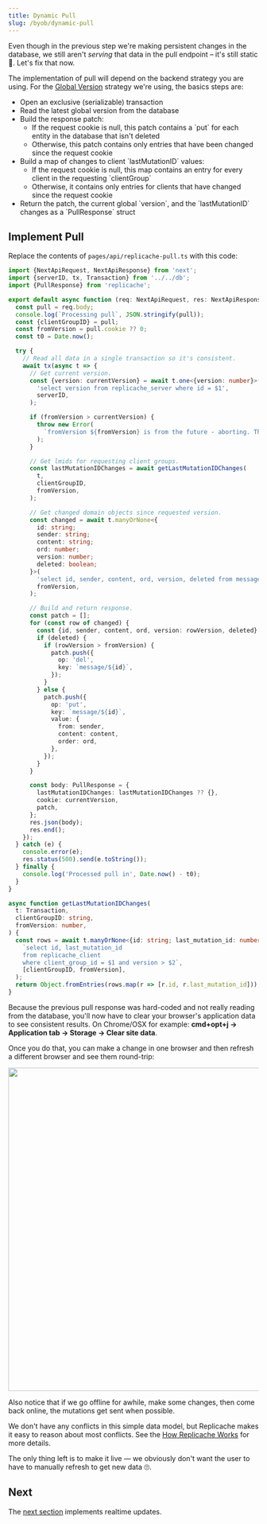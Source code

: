 ```yaml
---
title: Dynamic Pull
slug: /byob/dynamic-pull
---
```


Even though in the previous step we're making persistent changes in the database, we still aren't _serving_ that data in the pull endpoint – it's still static 🤣. Let's fix that now.

The implementation of pull will depend on the backend strategy you are using. For the [Global Version](/strategies/global-version) strategy we're using, the basics steps are:

<ul>
  <li>Open an exclusive (serializable) transaction</li>
  <li>Read the latest global version from the database</li>
  <li>Build the response patch:
    <ul>
      <li>If the request cookie is null, this patch contains a `put` for each entity in the database that isn't deleted</li>
      <li>Otherwise, this patch contains only entries that have been changed since the request cookie</li>
    </ul>
  </li>
  <li>Build a map of changes to client `lastMutationID` values:
    <ul>
      <li>If the request cookie is null, this map contains an entry for every client in the requesting `clientGroup`</li>
      <li>Otherwise, it contains only entries for clients that have changed since the request cookie</li>
    </ul>
  </li>
  <li>Return the patch, the current global `version`, and the `lastMutationID` changes as a `PullResponse` struct</li>
</ul>

## Implement Pull

Replace the contents of `pages/api/replicache-pull.ts` with this code:

```ts
import {NextApiRequest, NextApiResponse} from 'next';
import {serverID, tx, Transaction} from '../../db';
import {PullResponse} from 'replicache';

export default async function (req: NextApiRequest, res: NextApiResponse) {
  const pull = req.body;
  console.log(`Processing pull`, JSON.stringify(pull));
  const {clientGroupID} = pull;
  const fromVersion = pull.cookie ?? 0;
  const t0 = Date.now();

  try {
    // Read all data in a single transaction so it's consistent.
    await tx(async t => {
      // Get current version.
      const {version: currentVersion} = await t.one<{version: number}>(
        'select version from replicache_server where id = $1',
        serverID,
      );

      if (fromVersion > currentVersion) {
        throw new Error(
          `fromVersion ${fromVersion} is from the future - aborting. This can happen in development if the server restarts. In that case, clear appliation data in browser and refresh.`,
        );
      }

      // Get lmids for requesting client groups.
      const lastMutationIDChanges = await getLastMutationIDChanges(
        t,
        clientGroupID,
        fromVersion,
      );

      // Get changed domain objects since requested version.
      const changed = await t.manyOrNone<{
        id: string;
        sender: string;
        content: string;
        ord: number;
        version: number;
        deleted: boolean;
      }>(
        'select id, sender, content, ord, version, deleted from message where version > $1',
        fromVersion,
      );

      // Build and return response.
      const patch = [];
      for (const row of changed) {
        const {id, sender, content, ord, version: rowVersion, deleted} = row;
        if (deleted) {
          if (rowVersion > fromVersion) {
            patch.push({
              op: 'del',
              key: `message/${id}`,
            });
          }
        } else {
          patch.push({
            op: 'put',
            key: `message/${id}`,
            value: {
              from: sender,
              content: content,
              order: ord,
            },
          });
        }
      }

      const body: PullResponse = {
        lastMutationIDChanges: lastMutationIDChanges ?? {},
        cookie: currentVersion,
        patch,
      };
      res.json(body);
      res.end();
    });
  } catch (e) {
    console.error(e);
    res.status(500).send(e.toString());
  } finally {
    console.log('Processed pull in', Date.now() - t0);
  }
}

async function getLastMutationIDChanges(
  t: Transaction,
  clientGroupID: string,
  fromVersion: number,
) {
  const rows = await t.manyOrNone<{id: string; last_mutation_id: number}>(
    `select id, last_mutation_id
    from replicache_client
    where client_group_id = $1 and version > $2`,
    [clientGroupID, fromVersion],
  );
  return Object.fromEntries(rows.map(r => [r.id, r.last_mutation_id]));
}
```

Because the previous pull response was hard-coded and not really reading from the database, you'll now have to clear your browser's application data to see consistent results. On Chrome/OSX for example: **cmd+opt+j → Application tab -> Storage -> Clear site data**.

Once you do that, you can make a change in one browser and then refresh a different browser and see them round-trip:

<p class="text--center">
  <img src="/img/setup/manual-sync.webp" width="650"/>
</p>

Also notice that if we go offline for awhile, make some changes, then come back online, the mutations get sent when possible.

We don't have any conflicts in this simple data model, but Replicache makes it easy to reason about most conflicts. See the [How Replicache Works](/concepts/how-it-works) for more details.

The only thing left is to make it live — we obviously don't want the user to have to manually refresh to get new data 🙄.

## Next

The [next section](./poke.md) implements realtime updates.
